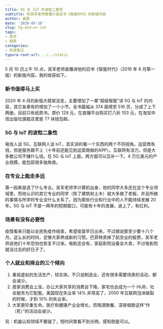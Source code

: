 ```yaml
---
title: 5G 与 IoT 的波粒二象性
subtitle: 听吴军老师直播介绍旧书《智能时代》的新版内容
author: 曲政
date: '2020-05-10'
slug: 5g-and-or-iot
tags:
- 技术
- 趋势
categories:
- 听讲笔记
typora-root-url: ../../static
---
```


5 月 10 日上午 10 点，吴军老师直播讲他的旧书《智能时代》（2016 年 8 月第一版）的新版内容。我的收获如下。

### 新书值得马上买

2020 年 4 月的新版大框架没变，主要增加了一章“超级智能”讲 5G 与 IoT 的内容，其它各章有的增加了一个小节，全书篇幅从 374 面增至 516 页，分成了上下两册。目前只有纸质书。原价 129 元，在直播平台购买打八折 103 元，在淘宝中信出版社旗舰店里是 77 块钱包邮。

### 5G 与 IoT 的波粒二象性

电信人谈 5G，互联网人谈 IoT，其实讲的看一个东西的两个不同视角。运营商有钱，但是服务跟不上（十年前还能见到运营商做的APP）。互联网有活力，但是大多数公司不赚什么钱。在 5G 与 IoT 上面，两方面可以互补一下。4 万亿美元的产业规模，能包容很多独角兽。

### 在专业上能走多远

第一因素是选了什么专业。吴军老师学计算机出身，他的同学大多还在这个专业领域里，而他认识的其它专业的同学（除了建筑和土木）就大多做了老板，并且所做的事情与所学的专业没什么关系了。因为那些行业和行业中的人不能持续发展 20 年。5G 与 IoT 不是一两年的短期窗口，可能有十年的发展，追上了，有红利。

### 场景有没有必要性

疫情看来只能以全民免疫作结束，希望疫苗早日出来，不过据说那至少要十八个月。这么长的时间，足够大家养成新的习惯。巴菲特卖掉了航空业的股票，吴军老师说他们十年恐怕也恢复不过来。电影还会有，家庭影院设备会大卖，不过电影院就没过去的好日子了。

### 个人就业和择业的三个倾向

1.  重视虚拟的生活生产，轻实体。不只说制造业，还有很多需要场景的活动，都会减少。
2.  居家消费会上涨，办公大家共享的消费会下降。家宅也会成为一个 HUB，社会服务为它配套。美国现在失业率 14% 非常高了，2000 年互联网泡沫破裂的时候，才到 10% 的失业率。
3.  大家更珍重生命。医疗和健康产业会增长，而喝酒聚餐、深夜唱歌这样“作（死）”的活动会减少。

另：机器认知领域不要碰了，短时间里看不到光明。感知倒是可以。







